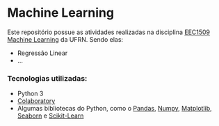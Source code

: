 # Machine Learning

Este repositório possue as atividades realizadas na disciplina [EEC1509 Machine Learning](https://github.com/AndressaStefany/EEC1509_MachineLearning) da UFRN. Sendo elas:
- Regressão Linear
- ...

### Tecnologias utilizadas:
- Python 3
- [Colaboratory](https://colab.research.google.com/)
- Algumas bibliotecas do Python, como o [Pandas](https://pandas.pydata.org/), [Numpy](http://www.numpy.org/), [Matplotlib](https://matplotlib.org/), [Seaborn](https://seaborn.pydata.org/) e [Scikit-Learn](http://scikit-learn.org/)
